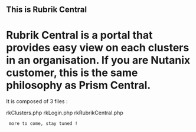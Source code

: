 ## This is Rubrik Central

# Rubrik Central is a portal that provides easy view on each clusters in an organisation. If you are Nutanix customer, this is the same philosophy as Prism Central.

It is composed of 3 files : 

rkClusters.php
rkLogin.php
rkRubrikCentral.php


```
 more to come, stay tuned !
```
